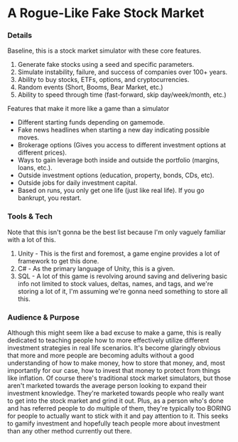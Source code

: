 # A Rogue-Like Fake Stock Market

### Details

Baseline, this is a stock market simulator with these core features.

1. Generate fake stocks using a seed and specific parameters.
2. Simulate instability, failure, and success of companies over 100+ years.
3. Ability to buy stocks, ETFs, options, and cryptocurrencies.
4. Random events (Short, Booms, Bear Market, etc.)
5. Ability to speed through time (fast-forward, skip day/week/month, etc.)

Features that make it more like a game than a simulator

- Different starting funds depending on gamemode.
- Fake news headlines when starting a new day indicating possible moves.
- Brokerage options (Gives you access to different investment options at different prices).
- Ways to gain leverage both inside and outside the portfolio (margins, loans, etc.).
- Outside investment options (education, property, bonds, CDs, etc).
- Outside jobs for daily investment capital.
- Based on runs, you only get one life (just like real life). If you go bankrupt, you restart.

### Tools & Tech

Note that this isn't gonna be the best list because I'm only vaguely familiar with a lot of this.

1. Unity - This is the first and foremost, a game engine provides a lot of framework to get this done.
2. C# - As the primary language of Unity, this is a given.
3. SQL - A lot of this game is revolving around saving and delivering basic info not limited to stock values, deltas, names, and tags, and we're storing a lot of it, I'm assuming we're gonna need something to store all this.

### Audience & Purpose

Although this might seem like a bad excuse to make a game, this is really dedicated to teaching people how to more effectively utilize different investment strategies in real life scenarios. It's become glaringly obvious that more and more people are becoming adults without a good understanding of how to make money, how to store that money, and, most importantly for our case, how to invest that money to protect from things like inflation. Of course there's traditional stock market simulators, but those aren't marketed towards the average person looking to expand their investment knowledge. They're marketed towards people who really want to get into the stock market and grind it out. Plus, as a person who's done and has referred people to do multiple of them, they're typically too BORING for people to actually want to stick with it and pay attention to it. This seeks to gamify investment and hopefully teach people more about investment than any other method currently out there.

